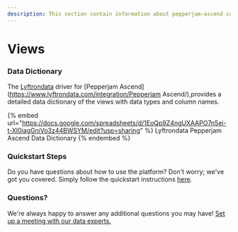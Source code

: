 ```yaml
---
description: This section contain information about pepperjam-ascend connector views information
---
```


# Views

### Data Dictionary

The [Lyftrondata](https://www.lyftrondata.com/) driver for [Pepperjam Ascend](https://www.lyftrondata.com/integration/Pepperjam Ascend/)[ ](https://www.lyftrondata.com/integration/pepperjam-ascend/)provides a detailed data dictionary of the views with data types and column names.

{% embed url="https://docs.google.com/spreadsheets/d/1EoQp9Z4ngUXAAPO7n5ei-t-Xl0iagGniVo3z44BWSYM/edit?usp=sharing" %}
Lyftrondata Pepperjam Ascend Data Dictionary
{% endembed %}

### Quickstart Steps

Do you have questions about how to use the platform? Don't worry; we've got you covered. Simply follow the quickstart instructions [here](../../../../quickstart-steps.md).

### Questions? <a href="#questions" id="questions"></a>

We're always happy to answer any additional questions you may have! [Set up a meeting with our data experts.](https://www.lyftrondata.com/book-a-meeting/)


